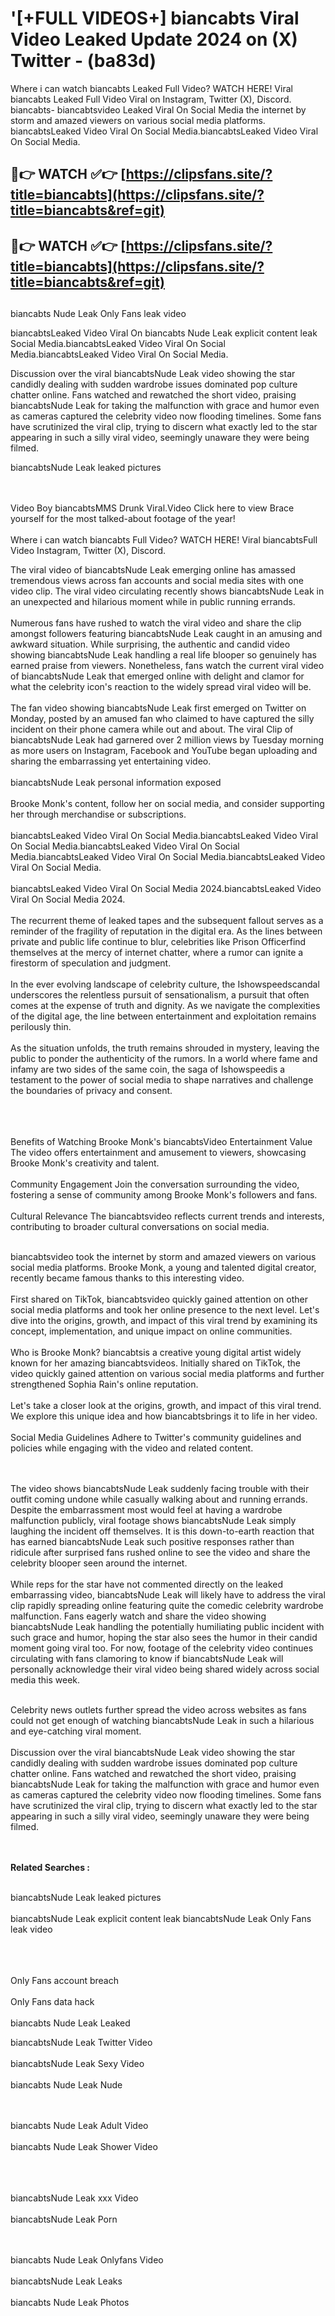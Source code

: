 #  '[+FULL VIDEOS+] biancabts Viral Video Leaked Update 2024 on (X) Twitter - (ba83d)

Where i can watch biancabts Leaked Full Video? WATCH HERE! Viral biancabts Leaked Full Video Viral on Instagram, Twitter (X), Discord.
biancabts- biancabtsvideo Leaked Viral On Social Media the internet by storm and amazed viewers on various social media platforms.
biancabtsLeaked Video Viral On Social Media.biancabtsLeaked Video Viral On Social Media.




## 🔴👉 WATCH ✅👉 [https://clipsfans.site/?title=biancabts](https://clipsfans.site/?title=biancabts&ref=git)


## 🔴👉 WATCH ✅👉 [https://clipsfans.site/?title=biancabts](https://clipsfans.site/?title=biancabts&ref=git)
##


biancabts Nude Leak Only Fans leak video 


biancabtsLeaked Video Viral On  biancabts Nude Leak explicit content leak Social Media.biancabtsLeaked Video Viral On Social Media.biancabtsLeaked Video Viral On Social Media.



Discussion over the viral biancabtsNude Leak video showing the star candidly dealing with sudden wardrobe issues dominated pop culture chatter online. Fans watched and rewatched the short video, praising biancabtsNude Leak for taking the malfunction with grace and humor even as cameras captured the celebrity video now flooding timelines. Some fans have scrutinized the viral clip, trying to discern what exactly led to the star appearing in such a silly viral video, seemingly unaware they were being filmed.


biancabtsNude Leak leaked pictures


  <br>

  <br>
Video Boy biancabtsMMS Drunk Viral.Video Click here to view Brace yourself for the most talked-about footage of the year!
<br><br>
Where i can watch biancabts Full Video? WATCH HERE! Viral biancabtsFull Video Instagram, Twitter (X), Discord.

The viral video of biancabtsNude Leak emerging online has amassed tremendous views across fan accounts and social media sites with one video clip. The viral video circulating recently shows biancabtsNude Leak in an unexpected and hilarious moment while in public running errands.
<br><br>
Numerous fans have rushed to watch the viral video and share the clip amongst followers featuring biancabtsNude Leak caught in an amusing and awkward situation. While surprising, the authentic and candid video showing biancabtsNude Leak handling a real life blooper so genuinely has earned praise from viewers. Nonetheless, fans watch the current viral video of biancabtsNude Leak that emerged online with delight and clamor for what the celebrity icon's reaction to the widely spread viral video will be.
<br><br>
The fan video showing biancabtsNude Leak first emerged on Twitter on Monday, posted by an amused fan who claimed to have captured the silly incident on their phone camera while out and about. The viral Clip of biancabtsNude Leak had garnered over 2 million views by Tuesday morning as more users on Instagram, Facebook and YouTube began uploading and sharing the embarrassing yet entertaining video.
<br><br>
biancabtsNude Leak personal information exposed
<br><br>
Brooke Monk's content, follow her on social media, and consider supporting her through merchandise or subscriptions.
<br><br>
biancabtsLeaked Video Viral On Social Media.biancabtsLeaked Video Viral On Social Media.biancabtsLeaked Video Viral On Social Media.biancabtsLeaked Video Viral On Social Media.biancabtsLeaked Video Viral On Social Media.
<br><br>
biancabtsLeaked Video Viral On Social Media 2024.biancabtsLeaked Video Viral On Social Media 2024.
<br><br>
The recurrent theme of leaked tapes and the subsequent fallout serves as a reminder of the fragility of reputation in the digital era. As the lines between private and public life continue to blur, celebrities like Prison Officerfind themselves at the mercy of internet chatter, where a rumor can ignite a firestorm of speculation and judgment.
<br><br>
In the ever evolving landscape of celebrity culture, the Ishowspeedscandal underscores the relentless pursuit of sensationalism, a pursuit that often comes at the expense of truth and dignity. As we navigate the complexities of the digital age, the line between entertainment and exploitation remains perilously thin.
<br><br>
As the situation unfolds, the truth remains shrouded in mystery, leaving the public to ponder the authenticity of the rumors. In a world where fame and infamy are two sides of the same coin, the saga of Ishowspeedis a testament to the power of social media to shape narratives and challenge the boundaries of privacy and consent.
<br><br>

<br><br>
Benefits of Watching Brooke Monk's biancabtsVideo Entertainment Value The video offers entertainment and amusement to viewers, showcasing Brooke Monk's creativity and talent.
<br><br>
Community Engagement Join the conversation surrounding the video, fostering a sense of community among Brooke Monk's followers and fans.
<br><br>
Cultural Relevance The biancabtsvideo reflects current trends and interests, contributing to broader cultural conversations on social media.
<br><br>


biancabtsvideo took the internet by storm and amazed viewers on various social media platforms. Brooke Monk, a young and talented digital creator, recently became famous thanks to this interesting video.
<br><br>
First shared on TikTok, biancabtsvideo quickly gained attention on other social media platforms and took her online presence to the next level. Let's dive into the origins, growth, and impact of this viral trend by examining its concept, implementation, and unique impact on online communities.
<br><br>
Who is Brooke Monk? biancabtsis a creative young digital artist widely known for her amazing biancabtsvideos. Initially shared on TikTok, the video quickly gained attention on various social media platforms and further strengthened Sophia Rain's online reputation.
<br><br>
Let's take a closer look at the origins, growth, and impact of this viral trend. We explore this unique idea and how biancabtsbrings it to life in her video.
<br><br>
Social Media Guidelines Adhere to Twitter's community guidelines and policies while engaging with the video and related content.


<br><br>
The video shows biancabtsNude Leak suddenly facing trouble with their outfit coming undone while casually walking about and running errands. Despite the embarrassment most would feel at having a wardrobe malfunction publicly, viral footage shows biancabtsNude Leak simply laughing the incident off themselves. It is this down-to-earth reaction that has earned biancabtsNude Leak such positive responses rather than ridicule after surprised fans rushed online to see the video and share the celebrity blooper seen around the internet.
<br><br>
While reps for the star have not commented directly on the leaked embarrassing video, biancabtsNude Leak will likely have to address the viral clip rapidly spreading online featuring quite the comedic celebrity wardrobe malfunction. Fans eagerly watch and share the video showing biancabtsNude Leak handling the potentially humiliating public incident with such grace and humor, hoping the star also sees the humor in their candid moment going viral too. For now, footage of the celebrity video continues circulating with fans clamoring to know if biancabtsNude Leak will personally acknowledge their viral video being shared widely across social media this week.
<br><br>

Celebrity news outlets further spread the video across websites as fans could not get enough of watching biancabtsNude Leak in such a hilarious and eye-catching viral moment.
<br><br>
Discussion over the viral biancabtsNude Leak video showing the star candidly dealing with sudden wardrobe issues dominated pop culture chatter online. Fans watched and rewatched the short video, praising biancabtsNude Leak for taking the malfunction with grace and humor even as cameras captured the celebrity video now flooding timelines. Some fans have scrutinized the viral clip, trying to discern what exactly led to the star appearing in such a silly viral video, seemingly unaware they were being filmed.


<br><br>
<strong>Related Searches :</strong>
<br><br>

biancabtsNude Leak leaked pictures
<br><br>
biancabtsNude Leak explicit content leak
biancabtsNude Leak Only Fans leak video
<br><br>

<br><br>
Only Fans account breach
<br><br>
Only Fans data hack
<br><br>
biancabts Nude Leak Leaked

biancabtsNude Leak Twitter Video
<br><br>
biancabtsNude Leak Sexy Video
<br><br>
biancabts Nude Leak Nude

<br><br>
biancabts Nude Leak Adult Video
<br><br>
biancabts Nude Leak Shower Video
<br><br>

<br><br>
biancabtsNude Leak xxx Video
<br><br>
biancabtsNude Leak Porn

<br><br>
biancabts Nude Leak Onlyfans Video
<br><br>
biancabtsNude Leak Leaks
<br><br>
biancabts Nude Leak Photos